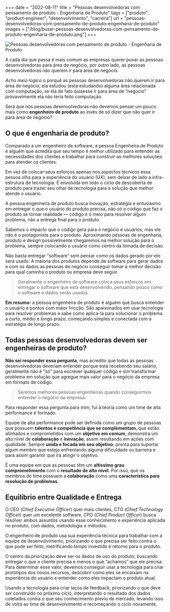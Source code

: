 +++
date = "2022-08-11"
title = "Pessoas desenvolvedoras com pensamento de produto - Engenharia de Produto"
tags = ["produto", "product-engineer", "desenvolvimento", "carreira"]
url = "pessoas-desenvolvedoras-com-pensamento-de-produto-engenharia-de-produto"
images = ["/blog/buser-pessoas-desenvolvedoras-com-pensamento-de-produto-engenharia-de-produto.png"]
+++

![Pessoas desenvolvedoras com pensamento de produto - Engenharia de Produto](/blog/buser-pessoas-desenvolvedoras-com-pensamento-de-produto-engenharia-de-produto.png)

A cada dia que passa é mais comum as empresas querer puxar as pessoas desenvolvedoras para área de negócio, por outro lado, as pessoas desenvolvedoras não querem ir para área de negócio.

*Acho meio logico* o porquê as pessoas desenvolvedoras não querem ir para área de negócio, ela estudou (esta estudando) alguma área relacionada com computação, se ela de fato quisesse ir para área de “negocio” provavelmente ela não teria feito computação.

Será que nós pessoas desenvolvedoras não devemos pensar um pouco mais como **engenheiro de produto** ao invés de só dizer que não quer ir para área de negócio?

## O que é engenharia de produto?

Comparado a um engenheiro de software, a pessoa Engenheira de Produto é alguém que acredita que seu tempo é melhor utilizado para entender as necessidades dos clientes e trabalhar para construir as melhores soluções para atender os clientes.

Em vez de colocar seus esforços apenas nos aspectos técnicos essa pessoa olha para a experiência do usuário (UX), sem deixar de lado a infra-estrutura de tecnologia. É envolvida em todo o ciclo de descoberta de produto para trazer seu olhar de tecnologia para a solução que melhor atende o usuário.

A pessoa engenheira de produto busca inovação, estratégia e entusiasmo em entregar o que o usuário do produto precisa, não só o código que faz o produto se tornar realidade — código é o meio para resolver algum problema, não a entrega final para o produto.

Sabemos o impacto que o código gera para o negócio e usuários, mas ele não é o protagonista para o produto. Aproximando pessoas de engenharia, produto e design possivelmente chegaremos na melhor solução para o problema, sempre colocando o usuário como centro da tomada de decisão.

Não basta entregar "software” sem pensar como os dados gerado por ele será usado. A maioria dos produtos depende de software para gerar dados e com os dados as pessoas de negócio conseguir tomar a melhor decisão para qual caminha o produto ou empresa deve seguir.

> Geralmente o engenheiro de software coloca seus esforços em entregar o software que esta desenvolvendo, pensando pouco como o software e dados serão usados.

**Em resumo:** a pessoa engenheira de produto é alguém que busca entender o usuário e pontos com maior fricção. São apaixonados em usar tecnologia para resolver problemas e sabe como aplica-la para solucionar o problema a curto, médio e longo prazo, começando simples e conectada com a estratégia de longo prazo.

## Todas pessoas desenvolvedoras devem ser engenheiras de produto?

**Não sei responder essa pergunta**, mas acredito que todas as pessoas desenvolvedoras deveriam entender porque está recebendo seu salário, geralmente não é "só" para escrever qualquer código e sim transformar problema em solução que agregue mais valor para o negócio da empresa em formato de código.

> Seremos melhores pessoas engenheiras quando conseguirmos entender o negócio da empresa.

Para responder essa pergunta para mim, fui à teoria como um time de alta performance é formado.

Equipe de alta performance pode ser definida como um grupo de pessoas que possuem **talentos e competência que se complementam**, que estão alinhados e comprometidos com um **objetivo em comum**, demonstra um alto nível de **colaboração** e **inovação**, assim resultando em ações com qualidade. Sempre **unida e focada em seu objetivo**, pronta para suportar algum membro que esteja enfrentando alguma dificuldade ou barreira e para assim garantir que irá atingir o objetivo.

É uma equipe em que as pessoas têm um **altíssimo grau comprometimento** com o **resultado de alto nível**. Por isso, que os membros do time possuem a **colaboração** como uma **característica para resolução de problemas**.

## Equilíbrio entre Qualidade e Entrega

O CEO (*Chief Executive Officer*) quer mais clientes, CTO (*Chief Technology Officer*) quer um excelente software, CPO (*Chief Product Officer*) busca resolver ambos assuntos usando esse conhecimento e experiência aplicada no produto, com dados, metodologia e métodos.

O engenheiro de produto usa sua experiência técnica para trabalhar com a equipe de desenvolvimento, priorizando o que precisa ser feito contra o que pode ser feito, metrificando tempo investido e retorno para o produto.

O centro da priorização deve ser os dados de uso do produto, buscando entregar o que o cliente precisa e menos o que “achamos” que ele precisa. Para determinar esse valor, devemos conseguir usar a tecnologia para criar protótipos dos novos recursos, descobrir como eles se encaixam na experiência do usuário e entender como eles impactam o produto atual.

Usando a tecnologia para criar laços de feedback, priorizando o que deve ser construído no próximo ciclo, interpretando o resultado dos dados coletados contra o que seu conhecimento previu de mercado, levando isso de volta ao time de desenvolvimento e recomeçando o ciclo novamente.
